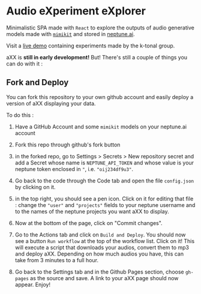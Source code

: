 # Audio eXperiment eXplorer

Minimalistic SPA made with `React` to explore the outputs of audio generative models made with [`mimikit`](https://github.com/k-tonal/mimikit)
and stored in [neptune.ai](https://neptune.ai).

Visit a [live demo](https://k-tonal.github.io/axx) containing experiments made by the k-tonal group. 

aXX is **still in early development!** But! There's still a couple of things you can do with it :

## Fork and Deploy

You can fork this repository to your own github account and easily deploy a version of aXX displaying your data.

To do this :

1. Have a GitHub Account and some `mimikit` models on your neptune.ai account

2. Fork this repo through github's fork button

3. in the forked repo, go to Settings > Secrets > New repository secret and add a Secret whose name is `NEPTUNE_API_TOKEN` and whose value is your neptune token enclosed in `"`, i.e. `"oij234df9u3"`.

4. Go back to the code through the Code tab and open the file `config.json` by clicking on it.

5. in the top right, you should see a pen icon. Click on it for editing that file : change the `"user"` and `"projects"` fields to your neptune username and to the names of the neptune projects you want aXX to display.

6. Now at the bottom of the page, click on "Commit changes".

7. Go to the Actions tab and click on `Build and Deploy`. You should now see a button `Run workflow` at the top of the workflow list. 
Click on it! This will execute a script that downloads your audios, convert them to mp3 and deploy aXX. Depending on how much audios you have, this can take from 3 minutes to a full hour.

8. Go back to the Settings tab and in the Github Pages section, choose `gh-pages` as the source and save. A link to your aXX page should now appear. Enjoy!
